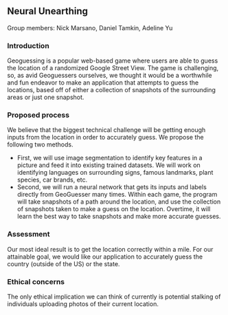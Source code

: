 ## Neural Unearthing

Group members: Nick Marsano, Daniel Tamkin, Adeline Yu
### Introduction
Geoguessing is a popular web-based game where users are able to guess the location of a  randomized Google Street View. The game is challenging, so, as avid Geoguessers ourselves, we thought it would be a worthwhile and fun endeavor to make an application that attempts to guess the locations, based off of either a collection of snapshots of the surrounding areas or just one snapshot. 

### Proposed process
We believe that the biggest technical challenge will be getting enough inputs from the location in order to accurately guess. 
We propose the following two methods. 

- First, we will use image segmentation to identify key features in a picture and feed it into existing trained datasets. We will work on identifying languages on surrounding signs, famous landmarks, plant species, car brands, etc. 
- Second, we will run a neural network that gets its inputs and labels directly from GeoGuesser many times. Within each game, the program will take snapshots of a path around the location, and use the collection of snapshots taken to make a guess on the location. Overtime, it will learn the best way to take snapshots and make more accurate guesses. 

### Assessment
Our most ideal result is to get the location correctly within a mile. For our attainable goal, we would like our application to accurately guess the country (outside of the US) or the state. 

### Ethical concerns
The only ethical implication we can think of currently is potential stalking of individuals uploading photos of their current location.
